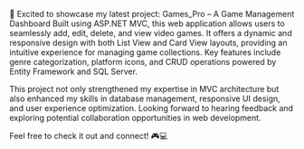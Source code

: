 🚀 Excited to showcase my latest project: Games_Pro – A Game Management Dashboard
Built using ASP.NET MVC, this web application allows users to seamlessly add, edit, delete, and view video games. It offers a dynamic and responsive design with both List View and Card View layouts, providing an intuitive experience for managing game collections. Key features include genre categorization, platform icons, and CRUD operations powered by Entity Framework and SQL Server.

This project not only strengthened my expertise in MVC architecture but also enhanced my skills in database management, responsive UI design, and user experience optimization. Looking forward to hearing feedback and exploring potential collaboration opportunities in web development.

Feel free to check it out and connect! 🎮💻

